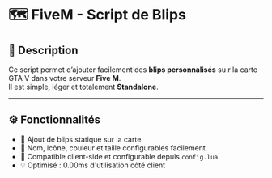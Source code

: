 # 🗺️ FiveM - Script de Blips

## 📖 Description
Ce script permet d’ajouter facilement des **blips personnalisés** su r la carte GTA V dans votre serveur **Five M**.  
Il est simple, léger et totalement **Standalone**.

---

## ⚙️ Fonctionnalités
- 📍 Ajout de blips statique sur la carte  
- 🧭 Nom, icône, couleur et taille configurables facilement  
- 🧩 Compatible client-side et configurable depuis `config.lua`  
- 💡 Optimisé : 0.00ms d'utilisation côté client
